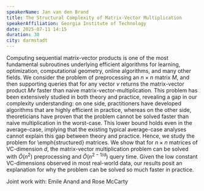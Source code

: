 ```yaml
---
speakerName: Jan van den Brand
title: The Structural Complexity of Matrix-Vector Multiplication
speakerAffiliation: Georgia Institute of Technology
date: 2025-07-11 14:15
duration: 30
city: darmstadt
---
```

Computing sequential matrix-vector products is one of the most 
fundamental subroutines underlying efficient algorithms for learning, 
optimization, computational geometry, online algorithms, and many other 
fields. We consider the problem of preprocessing an $n\times n$ matrix 
$M$, and then supporting queries that for any vector $v$ returns the 
matrix-vector product $Mv$ faster than naive matrix-vector-multiplication.
This problem has been extensively studied in both theory and practice, 
revealing a gap in our complexity understanding: on one side, 
practitioners have developed algorithms that are highly efficient in 
practice, whereas on the other side, theoreticians have proven that the 
problem cannot be solved faster than naive multiplication in the 
worst-case. This lower bound holds even in the average-case, implying 
that the existing typical average-case analyses cannot explain this gap 
between theory and practice. Hence, we study the problem for 
\emph{structured} matrices.
We show that for $n\times n$ matrices of VC-dimension $d$, the 
matrix-vector multiplication problem can be solved with $\widetilde{O}(n^2)$ 
preprocessing and $\widetilde{O}(n^{2-1/d})$ query time.  Given the low 
constant VC-dimensions observed in most real-world data, our results 
posit an explanation for why the problem can be solved so much faster in 
practice.

Joint work with: Emile Anand and Rose McCarty

